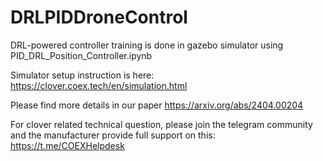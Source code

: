 # DRLPIDDroneControl
DRL-powered controller training is done in gazebo simulator using PID_DRL_Position_Controller.ipynb

Simulator setup instruction is here: https://clover.coex.tech/en/simulation.html

Please find more details in our paper https://arxiv.org/abs/2404.00204

For clover related technical question, please join the telegram community and the manufacturer provide full support on this: https://t.me/COEXHelpdesk
